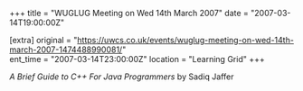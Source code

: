 +++
title = "WUGLUG Meeting on Wed 14th March 2007"
date = "2007-03-14T19:00:00Z"

[extra]
original = "https://uwcs.co.uk/events/wuglug-meeting-on-wed-14th-march-2007-1474488990081/"    
ent_time = "2007-03-14T23:00:00Z"
location = "Learning Grid"
+++

*A Brief Guide to C++ For Java Programmers* by Sadiq Jaffer

